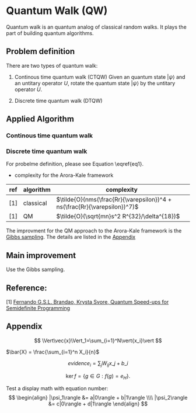 # Quantum Walk (QW)

Quantum walk is an quantum analog of classical random walks. It plays the part of building quantum algorithms.


## Problem definition

There are two types of quantum walk:
1. Continous time quantum walk (CTQW)
Given an quantum state $|\psi\rangle$ and an untitary operator $U$, rotate the quantum state $|\psi\rangle$ by the untitary operator $U$.





3. Discrete time quantum walk (DTQW)





## Applied Algorithm 

### Continous time quantum walk


### Discrete time quantum walk





For probelme definition, please see Equation \eqref{eq1}.
* complexity for the Arora-Kale framework

| ref | algorithm   |  complexity |
| --- | ---- |  ------ |
| [1] | classical  |  $\tilde{O}(nms(\frac{Rr}{\varepsilon})^4 + ns(\frac{Rr}{\varepsilon})^7)$ |
| [1] | QM   |  $\tilde{O}(\sqrt{mn}s^2 R^{32}/\delta^{18})$       |

The improvment for the QM approach to the Arora-Kale framework is the [Gibbs sampling](#improvement).
The details are listed in the [Appendix](#details)


## <a id="improvement" />Main improvement
Use the Gibbs sampling.
    
    
## Reference:
[1] [Fernando G.S.L. Brandao, Krysta Svore, Quantum Speed-ups for Semidefinite Programming](https://arxiv.org/abs/1609.05537)


## <a name="details" />Appendix
$$ \Vert\vec{x}\Vert_1=\sum_{i=1}^N\vert{x_i}\vert $$

$\bar{X} = \frac{\sum_{i=1}^n X_i}{n}$

$$ evidence_{i}=\sum_{j}W_{ij}x\_{j}+b\_{i} $$

$$
\operatorname{ker} f=\{g\in G:f(g)=e_{H}\}{\mbox{.}}
$$

Test a display math with equation number:
$$
  \begin{align}
    |\psi_1\rangle &= a|0\rangle + b|1\rangle \\\\
    |\psi_2\rangle &= c|0\rangle + d|1\rangle       
  \end{align}
$$
